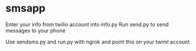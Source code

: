 # smsapp
Enter your info from twilio account into info.py
Run send.py to send messages to your phone

Use sendsms.py and run.py with ngrok and point this on your twiml account




